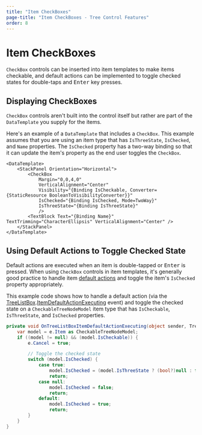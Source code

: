 ```yaml
---
title: "Item CheckBoxes"
page-title: "Item CheckBoxes - Tree Control Features"
order: 8
---
```

# Item CheckBoxes

`CheckBox` controls can be inserted into item templates to make items checkable, and default actions can be implemented to toggle checked states for double-taps and <kbd>Enter</kbd> key presses.

## Displaying CheckBoxes

`CheckBox` controls aren't built into the control itself but rather are part of the `DataTemplate` you supply for the items.

Here's an example of a `DataTemplate` that includes a `CheckBox`.  This example assumes that you are using an item type that has `IsThreeState`, `IsChecked`, and `Name` properties.  The `IsChecked` property has a two-way binding so that it can update the item's property as the end user toggles the `CheckBox`.

```xaml
<DataTemplate>
	<StackPanel Orientation="Horizontal">
		<CheckBox
			Margin="0,0,4,0"
			VerticalAlignment="Center"
			Visibility="{Binding IsCheckable, Converter={StaticResource BooleanToVisibilityConverter}}"
			IsChecked="{Binding IsChecked, Mode=TwoWay}"
			IsThreeState="{Binding IsThreeState}"
			/>
		<TextBlock Text="{Binding Name}" TextTrimming="CharacterEllipsis" VerticalAlignment="Center" />
	</StackPanel>
</DataTemplate>
```

## Using Default Actions to Toggle Checked State

Default actions are executed when an item is double-tapped or <kbd>Enter</kbd> is pressed.  When using `CheckBox` controls in item templates, it's generally good practice to handle item [default actions](default-actions.md) and toggle the item's `IsChecked` property appropriately.

This example code shows how to handle a default action (via the [TreeListBox](xref:@ActiproUIRoot.Controls.Grids.TreeListBox).[ItemDefaultActionExecuting](xref:@ActiproUIRoot.Controls.Grids.TreeListBox.ItemDefaultActionExecuting) event) and toggle the checked state on a `CheckableTreeNodeModel` item type that has `IsCheckable`, `IsThreeState`, and `IsChecked` properties.

```csharp
private void OnTreeListBoxItemDefaultActionExecuting(object sender, TreeListBoxItemEventArgs e) {
	var model = e.Item as CheckableTreeNodeModel;
	if ((model != null) && (model.IsCheckable)) {
		e.Cancel = true;

		// Toggle the checked state
		switch (model.IsChecked) {
			case true:
				model.IsChecked = (model.IsThreeState ? (bool?)null : false);
				return;
			case null:
				model.IsChecked = false;
				return;
			default:
				model.IsChecked = true;
				return;
		}
	}
}
```
